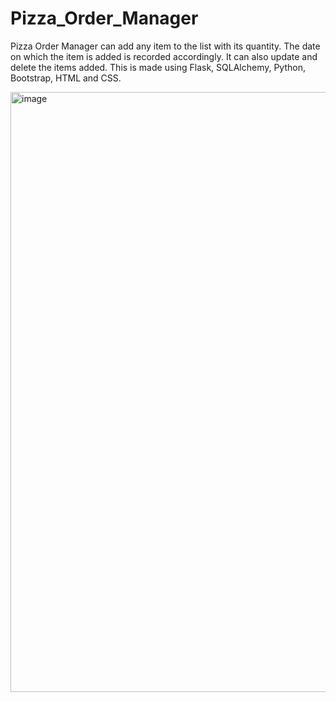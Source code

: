 # Pizza_Order_Manager

Pizza Order Manager can add any item to the list with its quantity. The date on which the item is added is recorded accordingly. It can also update and delete the items added. This is made using Flask, SQLAlchemy, Python, Bootstrap, HTML and CSS.


<img width="960" alt="image" src="https://user-images.githubusercontent.com/62761795/146652527-2f3a4784-7175-41d6-804c-cbfe930303fb.png">
